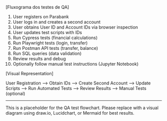 [Fluxograma dos testes de QA]

1. User registers on Parabank
2. User logs in and creates a second account
3. User obtains User ID and Account IDs via browser inspection
4. User updates test scripts with IDs
5. Run Cypress tests (financial calculations)
6. Run Playwright tests (login, transfer)
7. Run Postman API tests (transfer, balance)
8. Run SQL queries (data validation)
9. Review results and debug
10. Optionally follow manual test instructions (Jupyter Notebook)

[Visual Representation]

User Registration --> Obtain IDs --> Create Second Account --> Update Scripts --> Run Automated Tests --> Review Results --> Manual Tests (optional)

---

This is a placeholder for the QA test flowchart. Please replace with a visual diagram using draw.io, Lucidchart, or Mermaid for best results.
